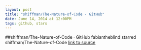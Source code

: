 ```yaml
---
layout: post
title: "shiffman/The-Nature-of-Code · GitHub"
date: June 14, 2014 at 12:00PM
tags: github, stars
---
```

##shiffman/The-Nature-of-Code · GitHub
fabiantheblind starred shiffman/The-Nature-of-Code
[link to source](http://ift.tt/SIf7hC) 
